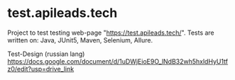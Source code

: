 # test.apileads.tech
Project to test testing web-page "https://test.apileads.tech/".
Tests are written on:
Java, JUnit5, Maven, Selenium, Allure.

Test-Design (russian lang)
https://docs.google.com/document/d/1uDWjEioE9O_lNdB32wh5hxldHyU1tfz0/edit?usp=drive_link
